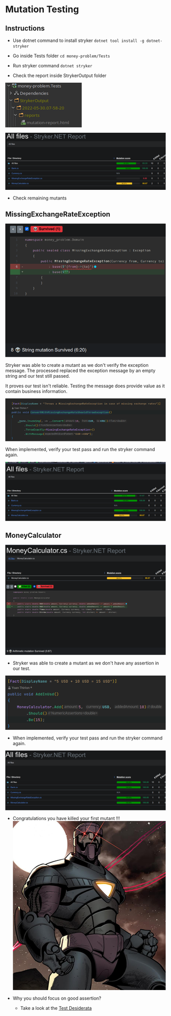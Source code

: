 # Mutation Testing

## Instructions

- Use dotnet command to install stryker
`dotnet tool install -g dotnet-stryker`

- Go inside Tests folder
`cd money-problem/Tests`

- Run stryker command
`dotnet stryker`

- Check the report inside StrykerOutput folder

![Stryker Report Location](img/StrykerReportLocation.png)

![Stryker Report](img/StrykerReport.png)

- Check remaining mutants

## MissingExchangeRateException

![Mutant](img/MutantMissingExchangeRateException.png)

Stryker was able to create a mutant as we don't verify the exception message. The processed replaced the exception message by an empty string and our test still passed.

It proves our test isn't reliable.
Testing the message does provide value as it contain business information.

![Code Fix](img/MutantMissingExchangeRateExceptionCodeFix.png)

When implemented, verify your test pass and run the stryker command again.

![Stryker Report Fixed](img/MutantMissingExchangeRateExceptionFixed.png)

## MoneyCalculator

![Mutant](img/MutantMoneyCalculator.png)

- Stryker was able to create a mutant as we don't have any assertion in our test.

![Code Fix](img/MutantMoneyCalculatorCodeFix.png)

- When implemented, verify your test pass and run the stryker command again.

![Stryker Report Fixed](img/MutantMoneyCalculatorFixed.png)

- Congratulations you have killed your first mutant !!!
![sentinel](img/sentinel-x-men.jpg)

- Why you should focus on good assertion?
	- Take a look at the [Test Desiderata](https://kentbeck.github.io/TestDesiderata/)
